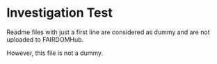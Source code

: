 # Investigation Test 

Readme files with just a first line are considered as dummy and are not uploaded to FAIRDOMHub.

However, this file is not a dummy.
